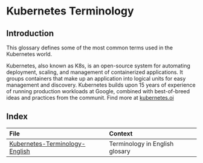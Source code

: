 # Kubernetes Terminology
## Introduction
This glossary defines some of the most common terms used in the Kubernetes world.

Kubernetes, also known as K8s, is an open-source system for automating deployment, scaling, and management of containerized applications.
It groups containers that make up an application into logical units for easy management and discovery. Kubernetes builds upon 15 years of experience of running production workloads at Google, combined with best-of-breed ideas and practices from the communit.
Find more at [kubernetes.oi](https://kubernetes.io)

## Index
|File |Context |
| :- | :- |
|[Kubernetes-Terminology-English](#Kubernetes-Terminology-English.md)| Terminology in English glosary|
